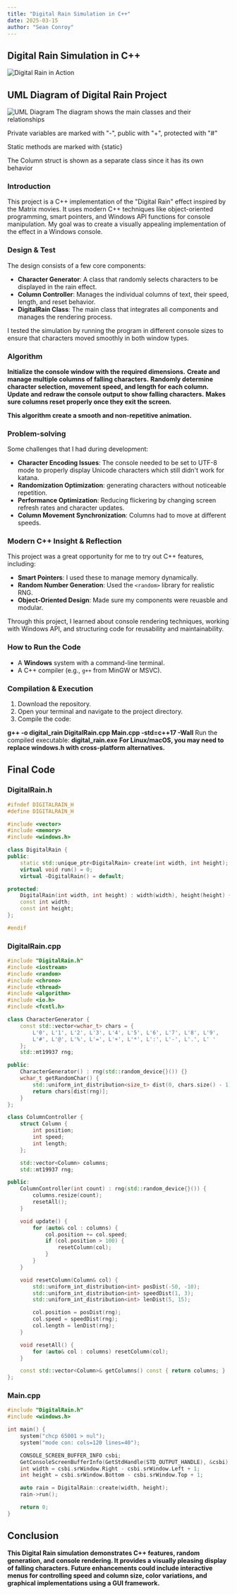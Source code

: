 ```yaml
---
title: "Digital Rain Simulation in C++"
date: 2025-03-15
author: "Sean Conroy"
---
```


## Digital Rain Simulation in C++
![Digital Rain in Action](assets/VsDebugConsole_NiEamvhBHi.gif)
## UML Diagram of Digital Rain Project
![UML Diagram](assets/chrome_wlvICTHz0N.png)
The diagram shows the main classes and their relationships

Private variables are marked with "-", public with "+", protected with "#"

Static methods are marked with {static}

The Column struct is shown as a separate class since it has its own behavior


### Introduction

This project is a C++ implementation of the "Digital Rain" effect inspired by the Matrix movies. It uses modern C++ techniques like object-oriented programming, smart pointers, and Windows API functions for console manipulation. My goal was to create a visually appealing implementation of the effect in a Windows console.

### Design & Test

The design consists of a few core components:
- **Character Generator**: A class that randomly selects characters to be displayed in the rain effect.
- **Column Controller**: Manages the individual columns of text, their speed, length, and reset behavior.
- **DigitalRain Class**: The main class that integrates all components and manages the rendering process.

I tested the simulation by running the program in different console sizes to ensure that characters moved smoothly in both window types.

### Algorithm
**Initialize the console window with the required dimensions.**
**Create and manage multiple columns of falling characters.**
**Randomly determine character selection, movement speed, and length for each column.**
**Update and redraw the console output to show falling characters.**
**Makes sure columns reset properly once they exit the screen.**

**This algorithm create a smooth and non-repetitive animation.**

### Problem-solving

Some challenges that I had during development:
- **Character Encoding Issues**: The console needed to be set to UTF-8 mode to properly display Unicode characters which still didn't work for katana.
- **Randomization Optimization**: generating characters without noticeable repetition.
- **Performance Optimization**: Reducing flickering by changing screen refresh rates and character updates.
- **Column Movement Synchronization**: Columns had to move at different speeds.

### Modern C++ Insight & Reflection
This project was a great opportunity for me to try out C++ features, including:
- **Smart Pointers**: I used these to manage memory dynamically.
- **Random Number Generation**: Used the `<random>` library for realistic RNG.
- **Object-Oriented Design**: Made sure my components were reuasble and modular.

Through this project, I learned about console rendering techniques, working with Windows API, and structuring code for reusability and maintainability.

### How to Run the Code

- A **Windows** system with a command-line terminal.
- A C++ compiler (e.g., `g++` from MinGW or MSVC).

### Compilation & Execution
1. Download the repository.
2. Open your terminal and navigate to the project directory.
3. Compile the code:

**g++ -o digital_rain DigitalRain.cpp Main.cpp -std=c++17 -Wall**
Run the compiled executable:
**digital_rain.exe**
**For Linux/macOS, you may need to replace windows.h with cross-platform alternatives.**


## Final Code 
### DigitalRain.h
```cpp
#ifndef DIGITALRAIN_H
#define DIGITALRAIN_H

#include <vector>
#include <memory>
#include <windows.h>

class DigitalRain {
public:
    static std::unique_ptr<DigitalRain> create(int width, int height);
    virtual void run() = 0;
    virtual ~DigitalRain() = default;

protected:
    DigitalRain(int width, int height) : width(width), height(height) {}
    const int width;
    const int height;
};

#endif
```


### DigitalRain.cpp
```cpp
#include "DigitalRain.h"
#include <iostream>
#include <random>
#include <chrono>
#include <thread>
#include <algorithm>
#include <io.h>
#include <fcntl.h>

class CharacterGenerator {
    const std::vector<wchar_t> chars = {
        L'0', L'1', L'2', L'3', L'4', L'5', L'6', L'7', L'8', L'9',
        L'#', L'@', L'%', L'=', L'+', L'*', L':', L'-', L'.', L' '
    };
    std::mt19937 rng;

public:
    CharacterGenerator() : rng(std::random_device{}()) {}
    wchar_t getRandomChar() {
        std::uniform_int_distribution<size_t> dist(0, chars.size() - 1);
        return chars[dist(rng)];
    }
};

class ColumnController {
    struct Column {
        int position;
        int speed;
        int length;
    };

    std::vector<Column> columns;
    std::mt19937 rng;

public:
    ColumnController(int count) : rng(std::random_device{}()) {
        columns.resize(count);
        resetAll();
    }

    void update() {
        for (auto& col : columns) {
            col.position += col.speed;
            if (col.position > 100) {
                resetColumn(col);
            }
        }
    }

    void resetColumn(Column& col) {
        std::uniform_int_distribution<int> posDist(-50, -10);
        std::uniform_int_distribution<int> speedDist(1, 3);
        std::uniform_int_distribution<int> lenDist(5, 15);

        col.position = posDist(rng);
        col.speed = speedDist(rng);
        col.length = lenDist(rng);
    }

    void resetAll() {
        for (auto& col : columns) resetColumn(col);
    }

    const std::vector<Column>& getColumns() const { return columns; }
};
```


### Main.cpp
```cpp
#include "DigitalRain.h"
#include <windows.h>

int main() {
    system("chcp 65001 > nul");
    system("mode con: cols=120 lines=40");

    CONSOLE_SCREEN_BUFFER_INFO csbi;
    GetConsoleScreenBufferInfo(GetStdHandle(STD_OUTPUT_HANDLE), &csbi);
    int width = csbi.srWindow.Right - csbi.srWindow.Left + 1;
    int height = csbi.srWindow.Bottom - csbi.srWindow.Top + 1;

    auto rain = DigitalRain::create(width, height);
    rain->run();

    return 0;
}
```

## Conclusion
**This Digital Rain simulation demonstrates C++ features, random generation, and  console rendering. It provides a visually pleasing display of falling characters. Future enhancements could include interactive menus for controlling speed and column size, color variations, and graphical implementations using a GUI framework.**
